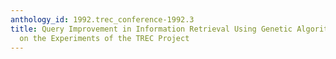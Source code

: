 ```yaml
---
anthology_id: 1992.trec_conference-1992.3
title: Query Improvement in Information Retrieval Using Genetic Algorithms - A Report
  on the Experiments of the TREC Project
---
```

